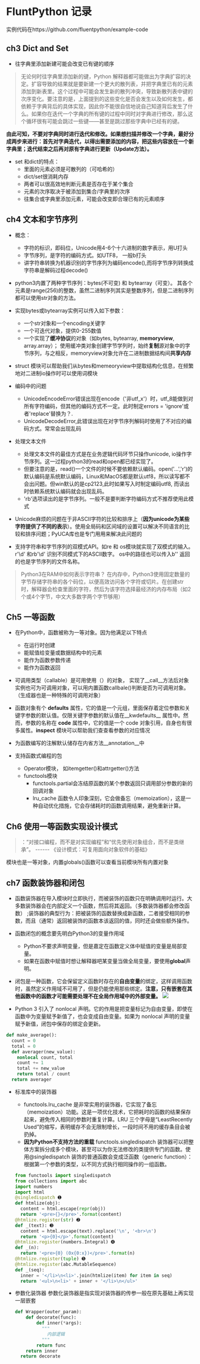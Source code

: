 # FluntPython 记录
实例代码在https://github.com/fluentpython/example-code
## ch3 Dict and Set
- 往字典里添加新建可能会改变已有键的顺序
> 无论何时往字典里添加新的键，Python 解释器都可能做出为字典扩容的决定。扩容导致的结果就是要新建一个更大的散列表，并把字典里已有的元素添加到新表里。这个过程中可能会发生新的散列冲突，导致新散列表中键的次序变化。要注意的是，上面提到的这些变化是否会发生以及如何发生，都依赖于字典背后的具体实现，因此你不能很自信地说自己知道背后发生了什么。如果你在迭代一个字典的所有键的过程中同时对字典进行修改，那么这个循环很有可能会跳过一些键——甚至是跳过那些字典中已经有的键。

**由此可知，不要对字典同时进行迭代和修改。如果想扫描并修改一个字典，最好分成两步来进行：首先对字典迭代，以得出需要添加的内容，把这些内容放在一个新字典里；迭代结束之后再对原有字典进行更新（Update方法）。**
- set 和dict的特点：
  - 里面的元素必须是可散列的（可哈希的）
  - dict/set很消耗内存
  - 两者可以很高效地判断元素是否存在于某个集合
  - 元素的次序取决于被添加到集合/字典里的次序
  - 往集合或字典里添加元素，可能会改变即合理已有的元素顺序

## ch4 文本和字节序列
- 概念：
  - 字符的标识，即码位，Unicode用4-6个十六进制的数字表示，用U打头
  - 字节序列，是字符的编码方式。如UTF8， 一般b打头
  - 讲字符串转换为机器识别的字节序列为编码encode(),而将字节序列转换成字符串是解码过程decode()

- python3内置了两种字节序列：bytes(不可变) 和 bytearray（可变）。 其各个元素是range(256)的整数，虽然二进制序列其实是整数序列，但是二进制序列都可以使用str对象的方法。

- 实现bytes或bytearray实例可以传入如下参数：
  - 一个str对象和一个encoding关键字
  - 一个可迭代对象，提供0-255数值
  - 一个实现了**缓冲协议**的对象（如bytes, bytearray, **memoryview**, array.array）； 使用缓冲类对象创建字节学列时，始终**复制**源对象中的字节序列，与之相反，memoryview对象允许在二进制数据结构间**共享内存**

- struct 模块可以帮助我们从bytes和memeoryview中提取结构化信息，在频繁地对二进制io操作时可以使用词模块

- 编码中的问题
  - UnicodeEncodeError错误出现在encode（'非utf_x'）时，utf_8能做到对所有字符编码，但其他的编码方式不一定。此时制定errors = 'ignore'或者'replace'替换为？.
  - UnicodeDecodeError,此错误出现在对字节序列解码时使用了不对应的编码方式。常常会出现乱码

- 处理文本文件
  - 处理文本文件的最佳方式是在业务逻辑代码环节只操作unicode, io操作字节序列。这一过程python3的read和open都已经实现了。
  - 但要注意的是，read()一个文件的时候不要依赖默认编码。open('...','r')的默认编码是系统默认编码，Linux和MacOS都是默认utf8，所以读写都不会出问题。但win默认的是cp2123,此时如果写入时制定编码utf8, 而读出时依赖系统默认编码就会出现乱码。
  - 'rb'选项读出的是字节序列。一般不是要判断字符编码方式不推荐使用此模式

- Unicode麻烦的问题在于非ASCII字符的比较和排序上（**因为unicode为某些字符提供了不同的表示**）。使用全局码和区间域的设置可以解决不同语言的比较和排序问题；PyUCA库也是专门用用来解决此问题的

- 支持字符串和字节序列的双模式API。如re 和 os模块就实现了双模式的输入。r'\d' 和rb'\d' 识别不同模式下的ASCII数字。 os中的路径也可以传入b'' 返回的也是字节序列的文件名称。

> Python3在RAM中如何表示字符串？ 在内存中，Python3使用固定数量的字节存储字符串的各个码位，以便高效访问各个字符或切片。在创建str时，解释器会检查里面的字符，然后为该字符选择最经济的内存布局（如2个或4个字节，中文大多数字两个字节够用）

## Ch5 一等函数
- 在Python中，函数被称为一等对象。因为他满足以下特点
  - 在运行时创建
  - 能赋值给变量或数据结构中的元素
  - 能作为函数参数传递
  - 能作为函数返回

- 可调用类型（callable）是可用使用（）的对象， 实现了__call__方法后对象实例也可为可调用对象，可以用内置函数callbale()判断是否为可调用对象。（生成器也是一种特殊的可调用对象）

- 函数对象有个 __defaults__ 属性，它的值是一个元组，里面保存着定位参数和关键字参数的默认值。仅限关键字参数的默认值在__kwdefaults__ 属性中。然而，参数的名称在 __code__ 属性中，它的值是一个 code 对象引用，自身也有很多属性。**inspect** 模块可以帮助我们查查看参数的对应情况

- 为函数编写的注解默认储存在内省方法__annotation__中

- 支持函数式编程的包
  - Operator模块， 如itemgetter()和attrgetter()方法
  - functools模块
    - functools.partial会冻结原函数的某个参数返回只调用部分参数的新的回调对象
    - lru_cache 函数令人印象深刻，它会做备忘（memoization），这是一种自动优化措施，它会存储耗时的函数调用结果，避免重新计算。

## Ch6 使用一等函数实现设计模式
> ：“对接口编程，而不是对实现编程”和“优先使用对象组合，而不是类继承”。
------ 《设计模式：可复用面向对象软件的基础》

模块也是一等对象，内置globals()函数可以查看当前模块所有内置对象

## ch7 函数装饰器和闭包
- 函数装饰器在导入模块时立即执行，而被装饰的函数只在明确调用时运行。大多数装饰器会在内部定义一个函数，然后将其返回。（多数装饰器都会修改函数）
;装饰器的典型行为：把被装饰的函数替换成新函数，二者接受相同的参数，而且（通常）返回被装饰的函数本该返回的值，同时还会做些额外操作。

- 函数闭包的概念要先明白Python3的变量作用域
  - Python不要求声明变量，但是嘉定在函数定义体中赋值的变量是局部变量。
  - 如果在函数中赋值时想让解释器吧某变量当做全局变量，要使用**global**声明。

- 闭包是一种函数，它会保留定义函数时存在的**自由变量**的绑定，这样调用函数时，虽然定义作用域不可用了，但是仍能使用那些绑定。**注意，只有嵌套在其他函数中的函数才可能需要处理不在全局作用域中的外部变量。**
![](https://ws1.sinaimg.cn/large/6af92b9fgy1fy7s2z1lnhj20nj0bmad0.jpg)

-  Python 3 引入了 nonlocal 声明。它的作用是把变量标记为自由变量，即使在函数中为变量赋予新值了，也会变成自由变量。如果为 nonlocal 声明的变量赋予新值，闭包中保存的绑定会更新。
```python
def make_average():
  count = 0
  total = 0
  def averager(new_value):
    nonlocal count, total
    count += 1
    total += new_value
    return total / count
  return averager
```

- 标准库中的装饰器
  - functools.lru_cache 是非常实用的装饰器，它实现了备忘（memoization）功能。这是一项优化技术，它把耗时的函数的结果保存起来，避免传入相同的参数时重复计算。LRU 三个字母是“LeastRecently Used”的缩写，表明缓存不会无限制增长，一段时间不用的缓存条目会被扔掉。
  - **因为Python不支持方法的重载** functools.singledispatch 装饰器可以把整体方案拆分成多个模块，甚至可以为你无法修改的类提供专门的函数。使用@singledispatch 装饰的普通函数会变成泛函数（generic function）：根据第一个参数的类型，以不同方式执行相同操作的一组函数。

  ```python
  from functools import singledispatch
  from collections import abc
  import numbers
  import html
  @singledispatch ➊
  def htmlize(obj):
    content = html.escape(repr(obj))
    return '<pre>{}</pre>'.format(content)
  @htmlize.register(str) ➋
  def _(text): ➌
    content = html.escape(text).replace('\n', '<br>\n')
    return '<p>{0}</p>'.format(content)
  @htmlize.register(numbers.Integral) ➍
  def _(n):
    return '<pre>{0} (0x{0:x})</pre>'.format(n)
  @htmlize.register(tuple) ➎
  @htmlize.register(abc.MutableSequence)
  def _(seq):
    inner = '</li>\n<li>'.join(htmlize(item) for item in seq)
    return '<ul>\n<li>' + inner + '</li>\n</ul>'
  ```
- 参数化装饰器
  参数化装饰器是指实现对装饰器的传参一般在原先基础上再实现一层嵌套

  ```python
  def Wrapper(outer_param):
      def decorate(func):
          def inner(*args):
            """
              内部逻辑
            """
          return func
      return inner
    return decorate
  ```
